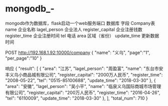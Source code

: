 # mongodb_-
mongodb作为数据库，flask启动一个web服务端口
数据库 字段 Company表
name  企业名称
lagel_person 企业法人
register_capital 企业注册钱数
register_time 企业注册时间
tel 电话
area 区域（省份）
update_time 更新数据时间

POST  http://192.168.1.92:10000/company
{ "name": "义乌",
   "page":"1",
   "per_page":"10"
}

响应
{
  "result": [
    {
      "area": "江苏",
      "lagel_person": "周盈富",
      "name": "东台市安丰义乌小商品城有限公司",
      "register_capital": "2000万人民币",
      "register_time": "2008-05-22",
      "tel": "0515-85100688",
      "update_time": "2018-03-30"
    },
    {
      "area": "安徽",
      "lagel_person": "吴小平",
      "name": "临泉义乌国际商城市场管理有限公司",
      "register_capital": "200万人民币",
      "register_time": "2016-04-26",
      "tel": "6110009",
      "update_time": "2018-03-30"
    },
  ],
  "total_num": 710
}
